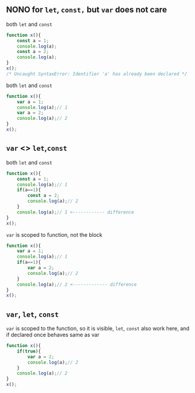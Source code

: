 

## NONO for `let`, `const,` but `var` does not care

both `let` and `const`
```js
function x(){
	const a = 1;
	console.log(a);
	const a = 2;
	console.log(a);
}
x();
/* Uncaught SyntaxError: Identifier 'a' has already been declared */ 
```
both `let` and `const`
```js
function x(){
	var a = 1;
	console.log(a);// 1
	var a = 2;
	console.log(a);// 2
}
x();
```



## `var`  <> `let`,`const`

both `let` and `const`

```js
function x(){
	const a = 1;
	console.log(a);// 1
	if(a==1){
		const a = 2;
		console.log(a);// 2
	}
	console.log(a);// 1	<------------ difference
}
x();
```

`var` is scoped to function, not the block

```js
function x(){
	var a = 1;
	console.log(a);// 1
	if(a==1){
		var a = 2;
		console.log(a);// 2
	}
	console.log(a);// 2	<------------- difference
}
x();
```

## `var`, `let`, `const`

`var` is scoped to the function, so it is visible, `let`, `const` also work here, and if declared once behaves same as var

```js
function x(){
	if(true){
		var a = 2;
		console.log(a);// 2
	}
	console.log(a);// 2
}
x();
```

